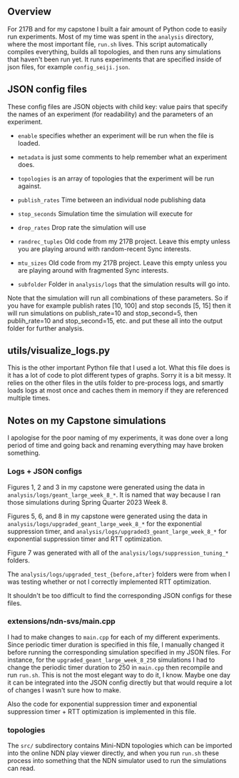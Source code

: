 ## Overview

For 217B and for my capstone I built a fair amount of Python code to easily run experiments. Most of my time was spent in the `analysis` directory, where the most important file, `run.sh` lives. This script automatically compiles everything, builds all topologies, and then runs any simulations that haven't been run yet. It runs experiments that are specified inside of json files, for example `config_seiji.json`.

## JSON config files

These config files are JSON objects with child key: value pairs that specify the names of an experiment (for readability) and the parameters of an experiment.

- `enable` specifies whether an experiment will be run when the file is loaded.

- `metadata` is just some comments to help remember what an experiment does.

- `topologies` is an array of topologies that the experiment will be run against.

- `publish_rates` Time between an individual node publishing data

- `stop_seconds` Simulation time the simulation will execute for

- `drop_rates` Drop rate the simulation will use

- `randrec_tuples` Old code from my 217B project. Leave this empty unless you are playing around with random-recent Sync interests.

- `mtu_sizes` Old code from my 217B project. Leave this empty unless you are playing around with fragmented Sync interests.

- `subfolder` Folder in `analysis/logs` that the simulation results will go into.

Note that the simulation will run all combinations of these parameters. So if you have for example publish rates [10, 100] and stop seconds [5, 15] then it will run simulations on publish_rate=10 and stop_second=5, then publih_rate=10 and stop_second=15, etc. and put these all into the output folder for further analysis.

## utils/visualize_logs.py

This is the other important Python file that I used a lot. What this file does is it has a lot of code to plot different types of graphs. Sorry it is a bit messy. It relies on the other files in the utils folder to pre-process logs, and smartly loads logs at most once and caches them in memory if they are referenced multiple times.

## Notes on my Capstone simulations

I apologise for the poor naming of my experiments, it was done over a long period of time and going back and renaming everything may have broken something.

### Logs + JSON configs
Figures 1, 2 and 3 in my capstone were generated using the data in `analysis/logs/geant_large_week_8_*`. It is named that way because I ran those simulations during Spring Quarter 2023 Week 8.

Figures 5, 6, and 8 in my capstone were generated using the data in `analysis/logs/upgraded_geant_large_week_8_*` for the exponential suppression timer, and `analysis/logs/upgraded3_geant_large_week_8_*` for exponential suppression timer and RTT optimization.

Figure 7 was generated with all of the `analysis/logs/suppression_tuning_*` folders.

The `analysis/logs/upgraded_test_{before,after}` folders were from when I was testing whether or not I correctly implemented RTT optimization.

It shouldn't be too difficult to find the corresponding JSON configs for these files.

### extensions/ndn-svs/main.cpp

I had to make changes to `main.cpp` for each of my different experiments. Since periodic timer duration is specified in this file, I manually changed it before running the corresponding simulation specified in my JSON files. For instance, for the `upgraded_geant_large_week_8_250` simulations I had to change the periodic timer duration to 250 in `main.cpp` then recompile and run `run.sh`. This is not the most elegant way to do it, I know. Maybe one day it can be integrated into the JSON config directly but that would require a lot of changes I wasn't sure how to make.

Also the code for exponential suppression timer and exponential suppression timer + RTT optimization is implemented in this file.

### topologies

The `src/` subdirectory contains Mini-NDN topologies which can be imported into the online NDN play viewer directly, and when you run `run.sh` these process into something that the NDN simulator used to run the simulations can read.